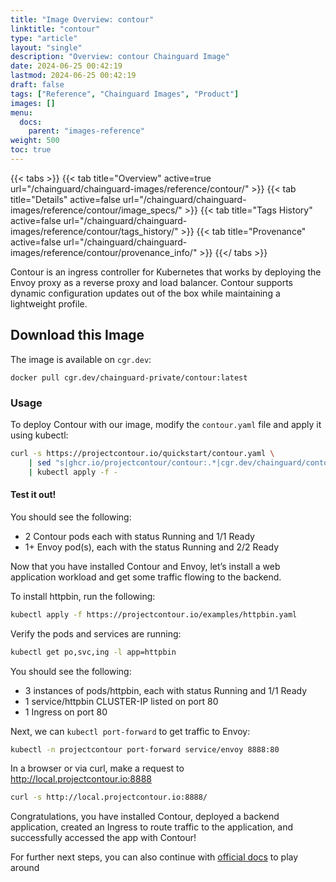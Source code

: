 ```yaml
---
title: "Image Overview: contour"
linktitle: "contour"
type: "article"
layout: "single"
description: "Overview: contour Chainguard Image"
date: 2024-06-25 00:42:19
lastmod: 2024-06-25 00:42:19
draft: false
tags: ["Reference", "Chainguard Images", "Product"]
images: []
menu: 
  docs: 
    parent: "images-reference"
weight: 500
toc: true
---
```


{{< tabs >}}
{{< tab title="Overview" active=true url="/chainguard/chainguard-images/reference/contour/" >}}
{{< tab title="Details" active=false url="/chainguard/chainguard-images/reference/contour/image_specs/" >}}
{{< tab title="Tags History" active=false url="/chainguard/chainguard-images/reference/contour/tags_history/" >}}
{{< tab title="Provenance" active=false url="/chainguard/chainguard-images/reference/contour/provenance_info/" >}}
{{</ tabs >}}



<!--overview:start-->
Contour is an ingress controller for Kubernetes that works by deploying the Envoy proxy as a reverse proxy and load balancer. Contour supports dynamic configuration updates out of the box while maintaining a lightweight profile.
<!--overview:end-->

## Download this Image

The image is available on `cgr.dev`:

```
docker pull cgr.dev/chainguard-private/contour:latest
```


<!--body:start-->

### Usage

To deploy Contour with our image, modify the `contour.yaml` file and apply it using kubectl:

```bash
curl -s https://projectcontour.io/quickstart/contour.yaml \
    | sed "s|ghcr.io/projectcontour/contour:.*|cgr.dev/chainguard/contour:latest|g" \
    | kubectl apply -f -
```
#### Test it out!

You should see the following:

* 2 Contour pods each with status Running and 1/1 Ready
* 1+ Envoy pod(s), each with the status Running and 2/2 Ready

Now that you have installed Contour and Envoy, let’s install a web application workload and get some traffic flowing to the backend.

To install httpbin, run the following:

```bash
kubectl apply -f https://projectcontour.io/examples/httpbin.yaml
```

Verify the pods and services are running:

```bash
kubectl get po,svc,ing -l app=httpbin
```

You should see the following:

* 3 instances of pods/httpbin, each with status Running and 1/1 Ready
* 1 service/httpbin CLUSTER-IP listed on port 80
* 1 Ingress on port 80

Next, we can `kubectl port-forward` to get traffic to Envoy:

```bash
kubectl -n projectcontour port-forward service/envoy 8888:80
```

In a browser or via curl, make a request to http://local.projectcontour.io:8888

```bash
curl -s http://local.projectcontour.io:8888/
```

Congratulations, you have installed Contour, deployed a backend application, created an Ingress to route traffic to the application, and successfully accessed the app with Contour!

For further next steps, you can also continue with [official docs](https://projectcontour.io/getting-started/#next-steps) to play around
<!--body:end-->

